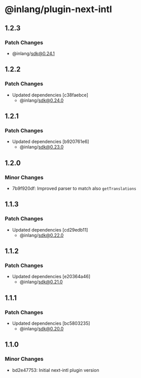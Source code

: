 # @inlang/plugin-next-intl

## 1.2.3

### Patch Changes

- @inlang/sdk@0.24.1

## 1.2.2

### Patch Changes

- Updated dependencies [c38faebce]
  - @inlang/sdk@0.24.0

## 1.2.1

### Patch Changes

- Updated dependencies [b920761e6]
  - @inlang/sdk@0.23.0

## 1.2.0

### Minor Changes

- 7b9f920df: Improved parser to match also `getTranslations`

## 1.1.3

### Patch Changes

- Updated dependencies [cd29edb11]
  - @inlang/sdk@0.22.0

## 1.1.2

### Patch Changes

- Updated dependencies [e20364a46]
  - @inlang/sdk@0.21.0

## 1.1.1

### Patch Changes

- Updated dependencies [bc5803235]
  - @inlang/sdk@0.20.0

## 1.1.0

### Minor Changes

- bd2e47753: Initial next-intl plugin version
